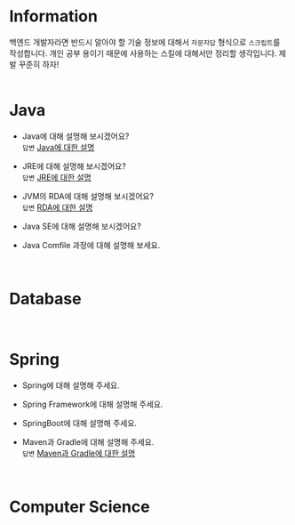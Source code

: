 # Information

백엔드 개발자라면 반드시 알아야 할 기술 정보에 대해서 `자문자답` 형식으로 `스크립트`를 작성합니다. 개인 공부 용이기 때문에 사용하는 스킬에 대해서만 정리할 생각입니다. 제발 꾸준히 하자!
<br><br>

# Java
- Java에 대해 설명해 보시겠어요?<br>
`답변` <a href="https://github.com/kdmgo/backend-script/blob/main/Java/Java%EC%97%90%20%EB%8C%80%ED%95%9C%20%EC%84%A4%EB%AA%85.md">Java에 대한 설명</a>

- JRE에 대해 설명해 보시겠어요?<br>
`답변` <a href="https://github.com/kdmgo/backend-script/blob/main/Java/JRE%EC%97%90%20%EB%8C%80%ED%95%B4%EC%84%9C.md">JRE에 대한 설명</a>

- JVM의 RDA에 대해 설명해 보시겠어요?<br>
`답변` <a href="https://github.com/kdmgo/backend-script/blob/main/Java/Runtime%20Data%20Area%EC%97%90%20%EB%8C%80%ED%95%B4.md">RDA에 대한 설명</a>

- Java SE에 대해 설명해 보시겠어요?

- Java Comfile 과정에 대해 설명해 보세요.

<br>

# Database
<br>

# Spring
- Spring에 대해 설명해 주세요.

- Spring Framework에 대해 설명해 주세요.

- SpringBoot에 대해 설명해 주세요.

- Maven과 Gradle에 대해 설명해 주세요.<br>
 `답변` <a href="">Maven과 Gradle에 대한 설명</a>
 
<br>

# Computer Science
<br>

